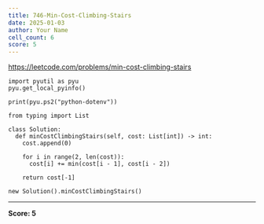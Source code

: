 ```yaml
---
title: 746-Min-Cost-Climbing-Stairs
date: 2025-01-03
author: Your Name
cell_count: 6
score: 5
---
```


https://leetcode.com/problems/min-cost-climbing-stairs


```
import pyutil as pyu
pyu.get_local_pyinfo()
```


```
print(pyu.ps2("python-dotenv"))
```


```
from typing import List
```


```
class Solution:
  def minCostClimbingStairs(self, cost: List[int]) -> int:
    cost.append(0)

    for i in range(2, len(cost)):
      cost[i] += min(cost[i - 1], cost[i - 2])

    return cost[-1]
```


```
new Solution().minCostClimbingStairs()
```


---
**Score: 5**
